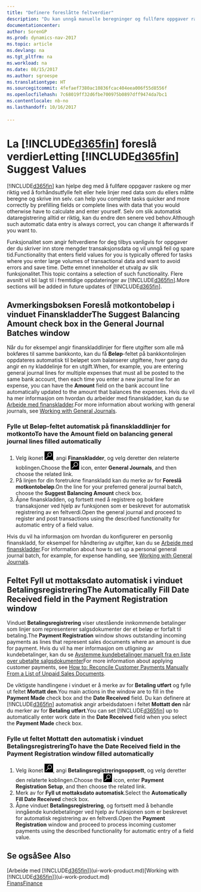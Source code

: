 ```yaml
---
title: "Definere foreslåtte feltverdier"
description: "Du kan unngå manuelle beregninger og fullføre oppgaver raskt og nøyaktig ved å konfigurere automatisk dataregistrering slik at Dynamics NAV fyller ut utvalgte felt."
documentationcenter: 
author: SorenGP
ms.prod: dynamics-nav-2017
ms.topic: article
ms.devlang: na
ms.tgt_pltfrm: na
ms.workload: na
ms.date: 08/15/2017
ms.author: sgroespe
ms.translationtype: HT
ms.sourcegitcommit: 4fefaef7380ac10836fcac404eea006f55d8556f
ms.openlocfilehash: 7c68019ff32d6fbe700975b0897dff9474da7bc1
ms.contentlocale: nb-no
ms.lasthandoff: 10/16/2017

---
```

# <a name="letting-included365finincludesd365finmdmd-suggest-values"></a><span data-ttu-id="9f14a-103">La [!INCLUDE[d365fin](includes/d365fin_md.md)] foreslå verdier</span><span class="sxs-lookup"><span data-stu-id="9f14a-103">Letting [!INCLUDE[d365fin](includes/d365fin_md.md)] Suggest Values</span></span>
[!INCLUDE[d365fin](includes/d365fin_md.md)]<span data-ttu-id="9f14a-104"> kan hjelpe deg med å fullføre oppgaver raskere og mer riktig ved å forhåndsutfylle felt eller hele linjer med data som du ellers måtte beregne og skrive inn selv.</span><span class="sxs-lookup"><span data-stu-id="9f14a-104"> can help you complete tasks quicker and more correctly by prefilling fields or complete lines with data that you would otherwise have to calculate and enter yourself.</span></span> <span data-ttu-id="9f14a-105">Selv om slik automatisk dataregistrering alltid er riktig, kan du endre den senere ved behov.</span><span class="sxs-lookup"><span data-stu-id="9f14a-105">Although such automatic data entry is always correct, you can change it afterwards if you want to.</span></span>

<span data-ttu-id="9f14a-106">Funksjonalitet som angir feltverdiene for deg tilbys vanligvis for oppgaver der du skriver inn store mengder transaksjonsdata og vil unngå feil og spare tid.</span><span class="sxs-lookup"><span data-stu-id="9f14a-106">Functionality that enters field values for you is typically offered for tasks where you enter large volumes of transactional data and want to avoid errors and save time.</span></span> <span data-ttu-id="9f14a-107">Dette emnet inneholder et utvalg av slik funksjonalitet.</span><span class="sxs-lookup"><span data-stu-id="9f14a-107">This topic contains a selection of such functionality.</span></span> <span data-ttu-id="9f14a-108">Flere avsnitt vil bli lagt til i fremtidige oppdateringer av [!INCLUDE[d365fin](includes/d365fin_md.md)].</span><span class="sxs-lookup"><span data-stu-id="9f14a-108">More sections will be added in future updates of [!INCLUDE[d365fin](includes/d365fin_md.md)].</span></span>

## <a name="the-suggest-balancing-amount-check-box-in-the-general-journal-batches-window"></a><span data-ttu-id="9f14a-109">Avmerkingsboksen **Foreslå motkontobeløp** i vinduet **Finanskladder**</span><span class="sxs-lookup"><span data-stu-id="9f14a-109">The **Suggest Balancing Amount** check box in the **General Journal Batches** window</span></span>
<span data-ttu-id="9f14a-110">Når du for eksempel angir finanskladdlinjer for flere utgifter som alle må bokføres til samme bankkonto, kan du få **Beløp**-feltet på bankkontolinjen oppdateres automatisk til beløpet som balanserer utgiftene, hver gang du angir en ny kladdelinje for en utgift.</span><span class="sxs-lookup"><span data-stu-id="9f14a-110">When, for example, you are entering general journal lines for multiple expenses that must all be posted to the same bank account, then each time you enter a new journal line for an expense, you can have the **Amount** field on the bank account line automatically updated to the amount that balances the expenses.</span></span> <span data-ttu-id="9f14a-111">Hvis du vil ha mer informasjon om hvordan du arbeider med finanskladder, kan du se [Arbeide med finanskladder](ui-work-general-journals.md).</span><span class="sxs-lookup"><span data-stu-id="9f14a-111">For more information about working with general journals, see [Working with General Journals](ui-work-general-journals.md).</span></span>

### <a name="to-have-the-amount-field-on-balancing-general-journal-lines-filled-automatically"></a><span data-ttu-id="9f14a-112">Fylle ut **Beløp**-feltet automatisk på finanskladdlinjer for motkonto</span><span class="sxs-lookup"><span data-stu-id="9f14a-112">To have the **Amount** field on balancing general journal lines filled automatically</span></span>
1. <span data-ttu-id="9f14a-113">Velg ikonet ![Søk etter side eller rapport](media/ui-search/search_small.png "Søk etter side eller rapport"), angi **Finanskladder**, og velg deretter den relaterte koblingen.</span><span class="sxs-lookup"><span data-stu-id="9f14a-113">Choose the ![Search for Page or Report](media/ui-search/search_small.png "Search for Page or Report icon") icon, enter **General Journals**, and then choose the related link.</span></span>
2. <span data-ttu-id="9f14a-114">På linjen for din foretrukne finanskladd kan du merke av for **Foreslå motkontobeløp**.</span><span class="sxs-lookup"><span data-stu-id="9f14a-114">On the line for your preferred general journal batch, choose the **Suggest Balancing Amount** check box.</span></span>
3. <span data-ttu-id="9f14a-115">Åpne finanskladden, og fortsett med å registrere og bokføre transaksjoner ved hjelp av funksjonen som er beskrevet for automatisk registrering av en feltverdi.</span><span class="sxs-lookup"><span data-stu-id="9f14a-115">Open the general journal and proceed to register and post transactions using the described functionality for automatic entry of a field value.</span></span>       

<span data-ttu-id="9f14a-116">Hvis du vil ha informasjon om hvordan du konfigurerer en personlig finanskladd, for eksempel for håndtering av utgifter, kan du se [Arbeide med finanskladder](ui-work-general-journals.md).</span><span class="sxs-lookup"><span data-stu-id="9f14a-116">For information about how to set up a personal general journal batch, for example, for expense handling, see [Working with General Journals](ui-work-general-journals.md).</span></span>

## <a name="the-automatically-fill-date-received-field-in-the-payment-registration-window"></a><span data-ttu-id="9f14a-117">Feltet **Fyll ut mottaksdato automatisk** i vinduet **Betalingsregistrering**</span><span class="sxs-lookup"><span data-stu-id="9f14a-117">The **Automatically Fill Date Received** field in the **Payment Registration** window</span></span>
<span data-ttu-id="9f14a-118">Vinduet **Betalingsregistrering** viser utestående innkommende betalinger som linjer som representerer salgsdokumenter der et beløp er forfalt til betaling.</span><span class="sxs-lookup"><span data-stu-id="9f14a-118">The **Payment Registration** window shows outstanding incoming payments as lines that represent sales documents where an amount is due for payment.</span></span> <span data-ttu-id="9f14a-119">Hvis du vil ha mer informasjon om utligning av kundebetalinger, kan du se [Avstemme kundebetalinger manuelt fra en liste over ubetalte salgsdokumenter](receivables-how-reconcile-customer-payments-list-unpaid-sales-documents.md)</span><span class="sxs-lookup"><span data-stu-id="9f14a-119">For more information about applying customer payments, see [How to: Reconcile Customer Payments Manually From a List of Unpaid Sales Documents](receivables-how-reconcile-customer-payments-list-unpaid-sales-documents.md).</span></span>

<span data-ttu-id="9f14a-120">De viktigste handlingene i vinduet er å merke av for **Betaling utført** og fylle ut feltet **Mottatt den**.</span><span class="sxs-lookup"><span data-stu-id="9f14a-120">You main actions in the window are to fill in the **Payment Made** check box and the **Date Received** field.</span></span> <span data-ttu-id="9f14a-121">Du kan definere at [!INCLUDE[d365fin](includes/d365fin_md.md)] automatisk angir arbeidsdatoen i feltet **Mottatt den** når du merker av for **Betaling utført**.</span><span class="sxs-lookup"><span data-stu-id="9f14a-121">You can set [!INCLUDE[d365fin](includes/d365fin_md.md)] up to automatically enter work date in the **Date Received** field when you select the **Payment Made** check box.</span></span>

### <a name="to-have-the-date-received-field-in-the-payment-registration-window-filled-automatically"></a><span data-ttu-id="9f14a-122">Fylle ut feltet **Mottatt den** automatisk i vinduet **Betalingsregistrering**</span><span class="sxs-lookup"><span data-stu-id="9f14a-122">To have the **Date Received** field in the **Payment Registration** window filled automatically</span></span>
1. <span data-ttu-id="9f14a-123">Velg ikonet ![Søk etter side eller rapport](media/ui-search/search_small.png "Søk etter side eller rapport"), angi **Betalingsregistreringsoppsett**, og velg deretter den relaterte koblingen.</span><span class="sxs-lookup"><span data-stu-id="9f14a-123">Choose the ![Search for Page or Report](media/ui-search/search_small.png "Search for Page or Report icon") icon, enter **Payment Registration Setup**, and then choose the related link.</span></span>
2. <span data-ttu-id="9f14a-124">Merk av for **Fyll ut mottaksdato automatisk**.</span><span class="sxs-lookup"><span data-stu-id="9f14a-124">Select the **Automatically Fill Date Received** check box.</span></span>
3. <span data-ttu-id="9f14a-125">Åpne vinduet **Betalingsregistrering**, og fortsett med å behandle inngående kundebetalinger ved hjelp av funksjonen som er beskrevet for automatisk registrering av en feltverdi.</span><span class="sxs-lookup"><span data-stu-id="9f14a-125">Open the **Payment Registration** window and proceed to process incoming customer payments using the described functionality for automatic entry of a field value.</span></span>

## <a name="see-also"></a><span data-ttu-id="9f14a-126">Se også</span><span class="sxs-lookup"><span data-stu-id="9f14a-126">See Also</span></span>
<span data-ttu-id="9f14a-127">[Arbeide med [!INCLUDE[d365fin](includes/d365fin_md.md)]](ui-work-product.md)</span><span class="sxs-lookup"><span data-stu-id="9f14a-127">[Working with [!INCLUDE[d365fin](includes/d365fin_md.md)]](ui-work-product.md)</span></span>  
[<span data-ttu-id="9f14a-128">Finans</span><span class="sxs-lookup"><span data-stu-id="9f14a-128">Finance</span></span>](finance.md)

